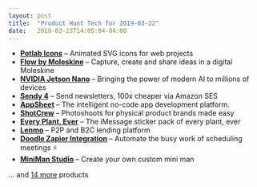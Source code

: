 ```yaml
---
layout: post
title:  "Product Hunt Tech for 2019-03-22"
date:   2019-03-23T14:05:04-04:00
---
```


* **[Potlab Icons](https://www.producthunt.com/posts/potlab-icons?utm_campaign=producthunt-api&utm_medium=api&utm_source=Application%3A+Daily+Digest+RSS+%28ID%3A+3202%29)** – Animated SVG icons for web projects
* **[Flow by Moleskine](https://www.producthunt.com/posts/flow-by-moleskine?utm_campaign=producthunt-api&utm_medium=api&utm_source=Application%3A+Daily+Digest+RSS+%28ID%3A+3202%29)** – Capture, create and share ideas in a digital Moleskine
* **[NVIDIA Jetson Nano](https://www.producthunt.com/posts/nvidia-jetson-nano?utm_campaign=producthunt-api&utm_medium=api&utm_source=Application%3A+Daily+Digest+RSS+%28ID%3A+3202%29)** – Bringing the power of modern AI to millions of devices
* **[Sendy 4](https://www.producthunt.com/posts/sendy-4?utm_campaign=producthunt-api&utm_medium=api&utm_source=Application%3A+Daily+Digest+RSS+%28ID%3A+3202%29)** – Send newsletters, 100x cheaper via Amazon SES
* **[AppSheet](https://www.producthunt.com/posts/appsheet-2?utm_campaign=producthunt-api&utm_medium=api&utm_source=Application%3A+Daily+Digest+RSS+%28ID%3A+3202%29)** – The intelligent no-code app development platform.
* **[ShotCrew](https://www.producthunt.com/posts/shotcrew?utm_campaign=producthunt-api&utm_medium=api&utm_source=Application%3A+Daily+Digest+RSS+%28ID%3A+3202%29)** – Photoshoots for physical product brands made easy
* **[Every Plant, Ever](https://www.producthunt.com/posts/every-plant-ever?utm_campaign=producthunt-api&utm_medium=api&utm_source=Application%3A+Daily+Digest+RSS+%28ID%3A+3202%29)** – The iMessage sticker pack of every plant, ever
* **[Lenmo](https://www.producthunt.com/posts/lenmo?utm_campaign=producthunt-api&utm_medium=api&utm_source=Application%3A+Daily+Digest+RSS+%28ID%3A+3202%29)** – P2P and B2C lending platform
* **[Doodle Zapier Integration](https://www.producthunt.com/posts/doodle-zapier-integration?utm_campaign=producthunt-api&utm_medium=api&utm_source=Application%3A+Daily+Digest+RSS+%28ID%3A+3202%29)** – Automate the busy work of scheduling meetings ⚡
* **[MiniMan Studio](https://www.producthunt.com/posts/miniman-studio?utm_campaign=producthunt-api&utm_medium=api&utm_source=Application%3A+Daily+Digest+RSS+%28ID%3A+3202%29)** – Create your own custom mini man

… and [14 more](https://www.producthunt.com/tech) products